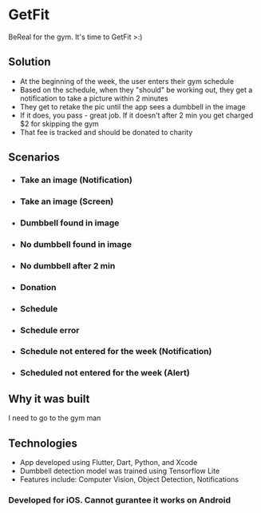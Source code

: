 # GetFit

BeReal for the gym. It's time to GetFit >:)

## Solution
- At the beginning of the week, the user enters their gym schedule
- Based on the schedule, when they "should" be working out, they get a notification to take a picture within 2 minutes
- They get to retake the pic until the app sees a dumbbell in the image
- If it does, you pass - great job. If it doesn't after 2 min you get charged $2 for skipping the gym
- That fee is tracked and should be donated to charity

## Scenarios
- ### Take an image (Notification)
- ### Take an image (Screen)

- ### Dumbbell found in image
- ### No dumbbell found in image
- ### No dumbbell after 2 min

- ### Donation

- ### Schedule
- ### Schedule error
- ### Schedule not entered for the week (Notification)
- ### Scheduled not entered for the week (Alert)

## Why it was built
I need to go to the gym man

## Technologies
- App developed using Flutter, Dart, Python, and Xcode
- Dumbbell detection model was trained using Tensorflow Lite
- Features include: Computer Vision, Object Detection, Notifications

### Developed for iOS. Cannot gurantee it works on Android
